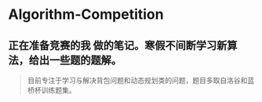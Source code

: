 # Algorithm-Competition

## 正在准备竞赛的我 做的笔记。寒假不间断学习新算法，给出一些题的题解。

> 目前专注于学习与解决背包问题和动态规划类的问题，题目多取自洛谷和蓝桥杯训练题集。
